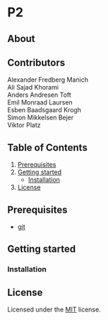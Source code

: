 # P2 

## About


## Contributors

Alexander Fredberg Manich  
Ali Sajad Khorami  
Anders Andresen Toft  
Emil Monraad Laursen  
Esben Baadsgaard Krogh  
Simon Mikkelsen Bejer  
Viktor Platz  

## Table of Contents
1. [Prerequisites](#prerequisites)
2. [Getting started](#getting-started)
    - [Installation](#installation)
3. [License](#license)

## Prerequisites
- [git](https://git-scm.com/)


## Getting started
### Installation


## License

Licensed under the [MIT](LICENSE) license.
